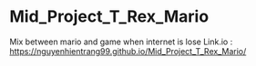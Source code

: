 # Mid_Project_T_Rex_Mario
Mix between mario and game when internet is lose
Link.io : https://nguyenhientrang99.github.io/Mid_Project_T_Rex_Mario/
